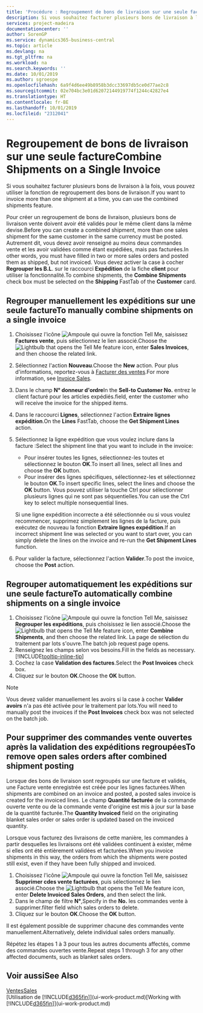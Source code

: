```yaml
---
title: 'Procédure : Regroupement de bons de livraison sur une seule facture | Microsoft Docs'
description: Si vous souhaitez facturer plusieurs bons de livraison à la fois, vous pouvez utiliser la fonction de regroupement des bons de livraison.
services: project-madeira
documentationcenter: ''
author: SorenGP
ms.service: dynamics365-business-central
ms.topic: article
ms.devlang: na
ms.tgt_pltfrm: na
ms.workload: na
ms.search.keywords: ''
ms.date: 10/01/2019
ms.author: sgroespe
ms.openlocfilehash: 6a9f4d6ee49b8958b3dcc33697db5ce0d77ae2c8
ms.sourcegitcommit: 02e704bc3e01d62072144919774f1244c42827e4
ms.translationtype: HT
ms.contentlocale: fr-BE
ms.lasthandoff: 10/01/2019
ms.locfileid: "2312041"
---
```

# <a name="combine-shipments-on-a-single-invoice"></a><span data-ttu-id="f24d2-103">Regroupement de bons de livraison sur une seule facture</span><span class="sxs-lookup"><span data-stu-id="f24d2-103">Combine Shipments on a Single Invoice</span></span>
<span data-ttu-id="f24d2-104">Si vous souhaitez facturer plusieurs bons de livraison à la fois, vous pouvez utiliser la fonction de regroupement des bons de livraison.</span><span class="sxs-lookup"><span data-stu-id="f24d2-104">If you want to invoice more than one shipment at a time, you can use the combined shipments feature.</span></span>  

 <span data-ttu-id="f24d2-105">Pour créer un regroupement de bons de livraison, plusieurs bons de livraison vente doivent avoir été validés pour le même client dans la même devise.</span><span class="sxs-lookup"><span data-stu-id="f24d2-105">Before you can create a combined shipment, more than one sales shipment for the same customer in the same currency must be posted.</span></span> <span data-ttu-id="f24d2-106">Autrement dit, vous devez avoir renseigné au moins deux commandes vente et les avoir validées comme étant expédiées, mais pas facturées.</span><span class="sxs-lookup"><span data-stu-id="f24d2-106">In other words, you must have filled in two or more sales orders and posted them as shipped, but not invoiced.</span></span> <span data-ttu-id="f24d2-107">Vous devez activer la case à cocher **Regrouper les B.L**. sur le raccourci **Expédition** de la fiche **client** pour utiliser la fonctionnalité.</span><span class="sxs-lookup"><span data-stu-id="f24d2-107">To combine shipments, the **Combine Shipments** check box must be selected on the **Shipping** FastTab of the **Customer** card.</span></span>  

## <a name="to-manually-combine-shipments-on-a-single-invoice"></a><span data-ttu-id="f24d2-108">Regrouper manuellement les expéditions sur une seule facture</span><span class="sxs-lookup"><span data-stu-id="f24d2-108">To manually combine shipments on a single invoice</span></span>  
1. <span data-ttu-id="f24d2-109">Choisissez l'icône ![Ampoule qui ouvre la fonction Tell Me](media/ui-search/search_small.png "Dites-moi ce que vous voulez faire"), saisissez **Factures vente**, puis sélectionnez le lien associé.</span><span class="sxs-lookup"><span data-stu-id="f24d2-109">Choose the ![Lightbulb that opens the Tell Me feature](media/ui-search/search_small.png "Tell me what you want to do") icon, enter **Sales Invoices**, and then choose the related link.</span></span>  
2. <span data-ttu-id="f24d2-110">Sélectionnez l'action **Nouveau**.</span><span class="sxs-lookup"><span data-stu-id="f24d2-110">Choose the **New** action.</span></span> <span data-ttu-id="f24d2-111">Pour plus d'informations, reportez-vous à [Facturer des ventes](sales-how-invoice-sales.md).</span><span class="sxs-lookup"><span data-stu-id="f24d2-111">For more information, see [Invoice Sales](sales-how-invoice-sales.md).</span></span>
3. <span data-ttu-id="f24d2-112">Dans le champ **N° donneur d'ordre**</span><span class="sxs-lookup"><span data-stu-id="f24d2-112">In the **Sell-to Customer No.**</span></span> <span data-ttu-id="f24d2-113">entrez le client facturé pour les articles expédiés.</span><span class="sxs-lookup"><span data-stu-id="f24d2-113">field, enter the customer who will receive the invoice for the shipped items.</span></span>  
4. <span data-ttu-id="f24d2-114">Dans le raccourci **Lignes**, sélectionnez l'action **Extraire lignes expédition**.</span><span class="sxs-lookup"><span data-stu-id="f24d2-114">On the **Lines** FastTab, choose the **Get Shipment Lines** action.</span></span>  
5. <span data-ttu-id="f24d2-115">Sélectionnez la ligne expédition que vous voulez inclure dans la facture :</span><span class="sxs-lookup"><span data-stu-id="f24d2-115">Select the shipment line that you want to include in the invoice:</span></span>  

    - <span data-ttu-id="f24d2-116">Pour insérer toutes les lignes, sélectionnez-les toutes et sélectionnez le bouton **OK**.</span><span class="sxs-lookup"><span data-stu-id="f24d2-116">To insert all lines, select all lines and choose the **OK** button.</span></span>  
    - <span data-ttu-id="f24d2-117">Pour insérer des lignes spécifiques, sélectionnez-les et sélectionnez le bouton **OK**.</span><span class="sxs-lookup"><span data-stu-id="f24d2-117">To insert specific lines, select the lines and choose the **OK** button.</span></span> <span data-ttu-id="f24d2-118">Vous pouvez utiliser la touche Ctrl pour sélectionner plusieurs lignes qui ne sont pas séquentielles.</span><span class="sxs-lookup"><span data-stu-id="f24d2-118">You can use the Ctrl key to select multiple nonsequential lines.</span></span>  

    <span data-ttu-id="f24d2-119">Si une ligne expédition incorrecte a été sélectionnée ou si vous voulez recommencer, supprimez simplement les lignes de la facture, puis exécutez de nouveau la fonction **Extraire lignes expédition**.</span><span class="sxs-lookup"><span data-stu-id="f24d2-119">If an incorrect shipment line was selected or you want to start over, you can simply delete the lines on the invoice and re-run the **Get Shipment Lines** function.</span></span>  
7. <span data-ttu-id="f24d2-120">Pour valider la facture, sélectionnez l'action **Valider**.</span><span class="sxs-lookup"><span data-stu-id="f24d2-120">To post the invoice, choose the **Post** action.</span></span>  

## <a name="to-automatically-combine-shipments-on-a-single-invoice"></a><span data-ttu-id="f24d2-121">Regrouper automatiquement les expéditions sur une seule facture</span><span class="sxs-lookup"><span data-stu-id="f24d2-121">To automatically combine shipments on a single invoice</span></span>  
1. <span data-ttu-id="f24d2-122">Choisissez l'icône ![Ampoule qui ouvre la fonction Tell Me](media/ui-search/search_small.png "Dites-moi ce que vous voulez faire"), saisissez **Regrouper les expéditions**, puis choisissez le lien associé.</span><span class="sxs-lookup"><span data-stu-id="f24d2-122">Choose the ![Lightbulb that opens the Tell Me feature](media/ui-search/search_small.png "Tell me what you want to do") icon, enter **Combine Shipments**, and then choose the related link.</span></span> <span data-ttu-id="f24d2-123">La page de sélection du traitement par lots s'ouvre.</span><span class="sxs-lookup"><span data-stu-id="f24d2-123">The batch job request page opens.</span></span>  
2. <span data-ttu-id="f24d2-124">Renseignez les champs selon vos besoins.</span><span class="sxs-lookup"><span data-stu-id="f24d2-124">Fill in the fields as necessary.</span></span> [!INCLUDE[tooltip-inline-tip](includes/tooltip-inline-tip_md.md)]
3. <span data-ttu-id="f24d2-125">Cochez la case **Validation des factures**.</span><span class="sxs-lookup"><span data-stu-id="f24d2-125">Select the **Post Invoices** check box.</span></span>  
4.  <span data-ttu-id="f24d2-126">Cliquez sur le bouton **OK**.</span><span class="sxs-lookup"><span data-stu-id="f24d2-126">Choose the **OK** button.</span></span>  

> [!NOTE]  
>  <span data-ttu-id="f24d2-127">Vous devez valider manuellement les avoirs si la case à cocher **Valider avoirs** n'a pas été activée pour le traitement par lots.</span><span class="sxs-lookup"><span data-stu-id="f24d2-127">You will need to manually post the invoices if the **Post Invoices** check box was not selected on the batch job.</span></span>  

## <a name="to-remove-open-sales-orders-after-combined-shipment-posting"></a><span data-ttu-id="f24d2-128">Pour supprimer des commandes vente ouvertes après la validation des expéditions regroupées</span><span class="sxs-lookup"><span data-stu-id="f24d2-128">To remove open sales orders after combined shipment posting</span></span> 
<span data-ttu-id="f24d2-129">Lorsque des bons de livraison sont regroupés sur une facture et validés, une Facture vente enregistrée est créée pour les lignes facturées.</span><span class="sxs-lookup"><span data-stu-id="f24d2-129">When shipments are combined on an invoice and posted, a posted sales invoice is created for the invoiced lines.</span></span> <span data-ttu-id="f24d2-130">Le champ **Quantité facturée** de la commande ouverte vente ou de la commande vente d'origine est mis à jour sur la base de la quantité facturée.</span><span class="sxs-lookup"><span data-stu-id="f24d2-130">The **Quantity Invoiced** field on the originating blanket sales order or sales order is updated based on the invoiced quantity.</span></span>  

<span data-ttu-id="f24d2-131">Lorsque vous facturez des livraisons de cette manière, les commandes à partir desquelles les livraisons ont été validées continuent à exister, même si elles ont été entièrement validées et facturées.</span><span class="sxs-lookup"><span data-stu-id="f24d2-131">When you invoice shipments in this way, the orders from which the shipments were posted still exist, even if they have been fully shipped and invoiced.</span></span>   

1. <span data-ttu-id="f24d2-132">Choisissez l'icône ![Ampoule qui ouvre la fonction Tell Me](media/ui-search/search_small.png "Dites-moi ce que vous voulez faire"), saisissez **Supprimer cdes vente facturées**, puis sélectionnez le lien associé.</span><span class="sxs-lookup"><span data-stu-id="f24d2-132">Choose the ![Lightbulb that opens the Tell Me feature](media/ui-search/search_small.png "Tell me what you want to do") icon, enter **Delete Invoiced Sales Orders**, and then select the link.</span></span>  
2. <span data-ttu-id="f24d2-133">Dans le champ de filtre **N°**,</span><span class="sxs-lookup"><span data-stu-id="f24d2-133">Specify in the **No.**</span></span> <span data-ttu-id="f24d2-134">les commandes vente à supprimer.</span><span class="sxs-lookup"><span data-stu-id="f24d2-134">filter field which sales orders to delete.</span></span>  
3. <span data-ttu-id="f24d2-135">Cliquez sur le bouton **OK**.</span><span class="sxs-lookup"><span data-stu-id="f24d2-135">Choose the **OK** button.</span></span>  

<span data-ttu-id="f24d2-136">Il est également possible de supprimer chacune des commandes vente manuellement.</span><span class="sxs-lookup"><span data-stu-id="f24d2-136">Alternatively, delete individual sales orders manually.</span></span>  

<span data-ttu-id="f24d2-137">Répétez les étapes 1 à 3 pour tous les autres documents affectés, comme des commandes ouvertes vente.</span><span class="sxs-lookup"><span data-stu-id="f24d2-137">Repeat steps 1 through 3 for any other affected documents, such as blanket sales orders.</span></span>

## <a name="see-also"></a><span data-ttu-id="f24d2-138">Voir aussi</span><span class="sxs-lookup"><span data-stu-id="f24d2-138">See Also</span></span>  
[<span data-ttu-id="f24d2-139">Ventes</span><span class="sxs-lookup"><span data-stu-id="f24d2-139">Sales</span></span>](sales-manage-sales.md)  
<span data-ttu-id="f24d2-140">[Utilisation de [!INCLUDE[d365fin](includes/d365fin_md.md)]](ui-work-product.md)</span><span class="sxs-lookup"><span data-stu-id="f24d2-140">[Working with [!INCLUDE[d365fin](includes/d365fin_md.md)]](ui-work-product.md)</span></span>
